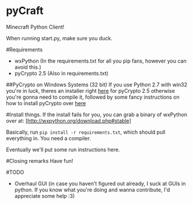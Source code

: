 pyCraft
====

Minecraft Python Client!

When running start.py, make sure you duck.

#Requirements
- wxPython (In the requirements.txt for all you pip fans, however you can avoid this.)
- pyCrypto 2.5 (Also in requirements.txt)

##PyCrypto on Windows Systems (32 bit)
If you use Python 2.7 with win32 you're in luck, theres an installer right [here](http://www.secker.nl/wp-content/uploads/2012/03/pycrypto-2.5.win32-py2.7.exe) for pyCrypto 2.5
otherwise you're gonna need to compile it, followed by some fancy instructions on how to install pyCrypto over [here](http://www.secker.nl/2012/03/08/building-pycrypto-2-5-using-mingw-and-python-2-7-on-windows-xp/)

#Install things.
If the install fails for you, you can grab a binary of wxPython over at: [http://wxpython.org/download.php#stable]

Basically, run `pip install -r requirements.txt`, which should pull everything in. You need a compiler.

Eventually we'll put some run instructions here.

#Closing remarks
Have fun!

#TODO
- Overhaul GUI
(in case you haven't figured out already, I suck at GUIs in python. If you know what you're doing and wanna contribute, I'd appreciate some help :3)